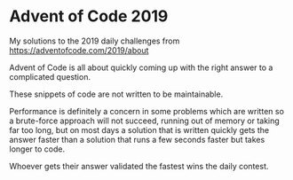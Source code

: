 # Advent of Code 2019
My solutions to the 2019 daily challenges from https://adventofcode.com/2019/about

Advent of Code is all about quickly coming up with the right answer to a complicated question.

These snippets of code are not written to be maintainable.

Performance is definitely a concern in some problems which are written so a brute-force approach will not succeed, running out of memory or taking far too long, but on most days a solution that is written quickly gets the answer faster than a solution that runs a few seconds faster but takes longer to code.

Whoever gets their answer validated the fastest wins the daily contest.
